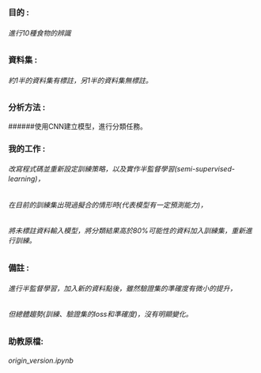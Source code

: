 ### 目的 :
###### 進行10種食物的辨識

### 資料集 : 
###### 約1半的資料集有標註，另1半的資料集無標註。

### 分析方法 : 
######使用CNN建立模型，進行分類任務。

### 我的工作 : 
###### 改寫程式碼並重新設定訓練策略，以及實作半監督學習(semi-supervised-learning)，
###### 在目前的訓練集出現過擬合的情形時(代表模型有一定預測能力)，
###### 將未標註資料輸入模型，將分類結果高於80%可能性的資料加入訓練集，重新進行訓練。

### 備註 :
###### 進行半監督學習，加入新的資料點後，雖然驗證集的準確度有微小的提升，
###### 但總體趨勢(訓練、驗證集的loss和準確度)，沒有明顯變化。
### 助教原檔:
###### origin_version.ipynb
